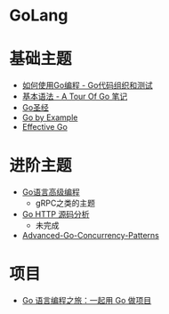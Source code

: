 # GoLang

# 基础主题

- [如何使用Go编程 - Go代码组织和测试](https://go-zh.org/doc/code.html)
- [基本语法 - A Tour Of Go 笔记](aTourOfGo.md)
- [Go圣经](https://books.studygolang.com/gopl-zh/)
- [Go by Example](https://books.studygolang.com/gobyexample/)
- [Effective Go](https://go-zh.org/doc/effective_go.html)

# 进阶主题

- [Go语言高级编程](https://chai2010.gitbooks.io/advanced-go-programming-book/content/)
  - gRPC之类的主题
- [Go HTTP 源码分析](../../Web/go/goHttp.md)
  - 未完成
- [Advanced-Go-Concurrency-Patterns](Advanced-Go-Concurrency-Patterns.md)

# 项目

- [Go 语言编程之旅：一起用 Go 做项目](https://github.com/go-programming-tour-book/book)